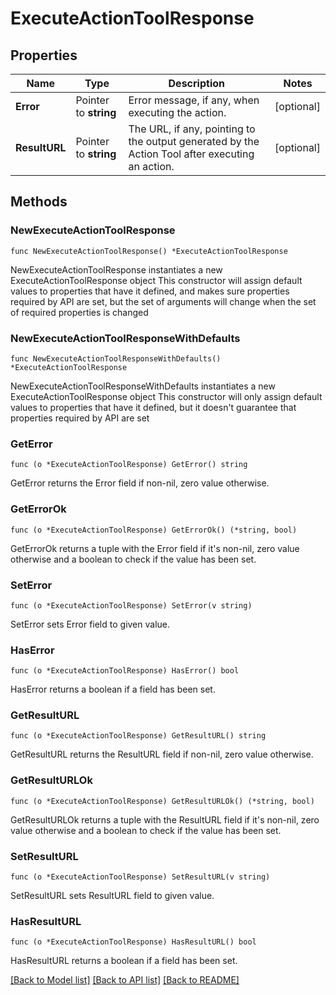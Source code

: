 # ExecuteActionToolResponse

## Properties

Name | Type | Description | Notes
------------ | ------------- | ------------- | -------------
**Error** | Pointer to **string** | Error message, if any, when executing the action. | [optional] 
**ResultURL** | Pointer to **string** | The URL, if any, pointing to the output generated by the Action Tool after executing an action. | [optional] 

## Methods

### NewExecuteActionToolResponse

`func NewExecuteActionToolResponse() *ExecuteActionToolResponse`

NewExecuteActionToolResponse instantiates a new ExecuteActionToolResponse object
This constructor will assign default values to properties that have it defined,
and makes sure properties required by API are set, but the set of arguments
will change when the set of required properties is changed

### NewExecuteActionToolResponseWithDefaults

`func NewExecuteActionToolResponseWithDefaults() *ExecuteActionToolResponse`

NewExecuteActionToolResponseWithDefaults instantiates a new ExecuteActionToolResponse object
This constructor will only assign default values to properties that have it defined,
but it doesn't guarantee that properties required by API are set

### GetError

`func (o *ExecuteActionToolResponse) GetError() string`

GetError returns the Error field if non-nil, zero value otherwise.

### GetErrorOk

`func (o *ExecuteActionToolResponse) GetErrorOk() (*string, bool)`

GetErrorOk returns a tuple with the Error field if it's non-nil, zero value otherwise
and a boolean to check if the value has been set.

### SetError

`func (o *ExecuteActionToolResponse) SetError(v string)`

SetError sets Error field to given value.

### HasError

`func (o *ExecuteActionToolResponse) HasError() bool`

HasError returns a boolean if a field has been set.

### GetResultURL

`func (o *ExecuteActionToolResponse) GetResultURL() string`

GetResultURL returns the ResultURL field if non-nil, zero value otherwise.

### GetResultURLOk

`func (o *ExecuteActionToolResponse) GetResultURLOk() (*string, bool)`

GetResultURLOk returns a tuple with the ResultURL field if it's non-nil, zero value otherwise
and a boolean to check if the value has been set.

### SetResultURL

`func (o *ExecuteActionToolResponse) SetResultURL(v string)`

SetResultURL sets ResultURL field to given value.

### HasResultURL

`func (o *ExecuteActionToolResponse) HasResultURL() bool`

HasResultURL returns a boolean if a field has been set.


[[Back to Model list]](../README.md#documentation-for-models) [[Back to API list]](../README.md#documentation-for-api-endpoints) [[Back to README]](../README.md)


